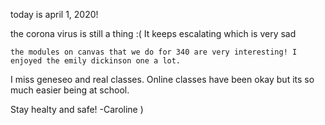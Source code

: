 today is april 1, 2020! 

the corona virus is still a thing :(
    It keeps escalating which is very sad 

    the modules on canvas that we do for 340 are very interesting! I enjoyed the emily dickinson one a lot.

I miss geneseo and real classes. Online classes have been okay but its so much easier being at school.

Stay healty and safe! -Caroline
)